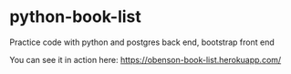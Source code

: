 # python-book-list
Practice code with python and postgres back end, bootstrap front end

You can see it in action here: https://obenson-book-list.herokuapp.com/
